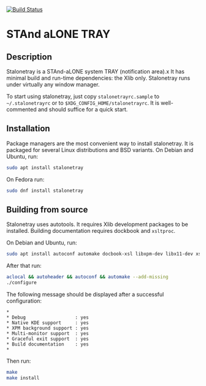 [![Build Status](https://api.cirrus-ci.com/github/kolbusa/stalonetray.svg)](https://cirrus-ci.com/github/kolbusa/stalonetray)

# STAnd aLONE TRAY

## Description

Stalonetray is a STAnd-aLONE system TRAY (notification area).x  It has minimal build and run-time dependencies: the Xlib
only. Stalonetray runs under virtually any window manager.

To start using stalonetray, just copy `stalonetrayrc.sample` to `~/.stalonetrayrc` or to
`$XDG_CONFIG_HOME/stalonetrayrc`. It is well-commented and should suffice for a quick start.

## Installation

Package managers are the most convenient way to install stalonetray. It is packaged for several Linux distributions and
BSD variants. On Debian and Ubuntu, run:
```sh
sudo apt install stalonetray
```

On Fedora run:
```sh
sudo dnf install stalonetray
```

## Building from source

Stalonetray uses autotools. It requires Xlib development packages to be installed. Building documentation requires
dockbook and `xsltproc`.

On Debian and Ubuntu, run:
```sh
sudo apt install autoconf automake docbook-xsl libxpm-dev libx11-dev xsltproc libxinerama-dev
```

After that run:

```sh
aclocal && autoheader && autoconf && automake --add-missing
./configure
```

The following message should be displayed after a successful configuration:
```
*
* Debug                  : yes
* Native KDE support     : yes
* XPM background support : yes
* Multi-monitor support  : yes
* Graceful exit support  : yes
* Build documentation    : yes
*
```

Then run:

```sh
make
make install
```

